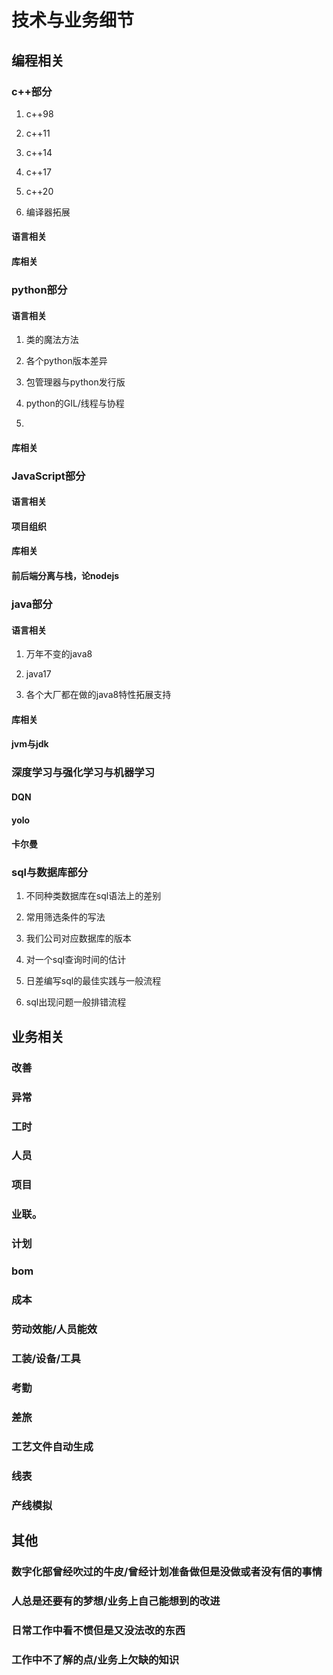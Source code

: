 # 技术与业务细节

## 编程相关

### c++部分

1. c++98
 


2. c++11

3. c++14

4. c++17

5. c++20

6. 编译器拓展

#### 语言相关

#### 库相关

### python部分

#### 语言相关

1. 类的魔法方法

2. 各个python版本差异

3. 包管理器与python发行版

4. python的GIL/线程与协程

5. 

#### 库相关

### JavaScript部分

#### 语言相关

#### 项目组织

#### 库相关

#### 前后端分离与栈，论nodejs

### java部分

#### 语言相关

1. 万年不变的java8

2. java17

3. 各个大厂都在做的java8特性拓展支持

#### 库相关

#### jvm与jdk

### 深度学习与强化学习与机器学习

#### DQN

#### yolo

#### 卡尔曼

#### 

### sql与数据库部分

1. 不同种类数据库在sql语法上的差别

2. 常用筛选条件的写法

3. 我们公司对应数据库的版本

4. 对一个sql查询时间的估计

5. 日差编写sql的最佳实践与一般流程

6. sql出现问题一般排错流程

## 业务相关

### 改善

### 异常

### 工时

### 人员

### 项目

### 业联。


### 计划

### bom

### 成本

### 劳动效能/人员能效

### 工装/设备/工具

### 考勤

### 差旅

### 工艺文件自动生成

### 线表

### 产线模拟

## 其他

### 数字化部曾经吹过的牛皮/曾经计划准备做但是没做或者没有信的事情

### 人总是还要有的梦想/业务上自己能想到的改进

### 日常工作中看不惯但是又没法改的东西

### 工作中不了解的点/业务上欠缺的知识
